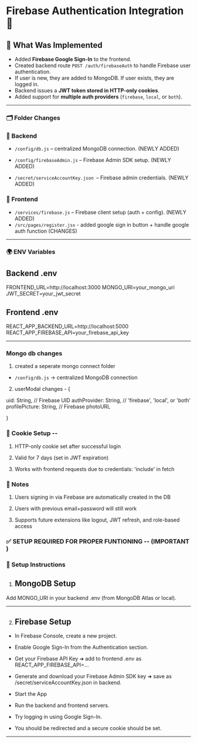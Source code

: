# Firebase Authentication Integration 🔐

## 🔧 What Was Implemented
- Added **Firebase Google Sign-In** to the frontend.
- Created backend route `POST /auth/firebaseAuth` to handle Firebase user authentication.
- If user is new, they are added to MongoDB. If user exists, they are logged in.
- Backend issues a **JWT token stored in HTTP-only cookies**.
- Added support for **multiple auth providers** (`firebase`, `local`, or `both`).

---

### 🗂️ Folder Changes

### 📁 Backend
- `/config/db.js` – centralized MongoDB connection. (NEWLY ADDED)

- `/config/firebaseAdmin.js` – Firebase Admin SDK setup. (NEWLY ADDED)

- `/secret/serviceAccountKey.json `– Firebase admin credentials.   (NEWLY ADDED)

### 📁 Frontend
- `/services/firebase.js` – Firebase client setup (auth + config). (NEWLY ADDED)
- `/src/pages/register.jsx` - added google sign in button + handle google auth function (CHANGES)
---


### 🌍 ENV Variables
## Backend .env

FRONTEND_URL=http://localhost:3000
MONGO_URI=your_mongo_uri
JWT_SECRET=your_jwt_secret

## Frontend .env

REACT_APP_BACKEND_URL=http://localhost:5000
REACT_APP_FIREBASE_API=your_firebase_api_key

---

### Mongo db changes

1. created a seperate mongo connect folder 
- `/config/db.js` → centralized MongoDB connection

2. userModal changes -
{

  uid: String, // Firebase UID
  authProvider: String, // 'firebase', 'local', or 'both'
  profilePicture: String, // Firebase photoURL

}

### 🍪 Cookie Setup --
1. HTTP-only cookie set after successful login

2. Valid for 7 days (set in JWT expiration)

3. Works with frontend requests due to credentials: 'include' in fetch


### 🧠 Notes
1. Users signing in via Firebase are automatically created in the DB

2. Users with previous email+password will still work

3. Supports future extensions like logout, JWT refresh, and role-based access


### ✅ SETUP REQUIRED FOR PROPER FUNTIONING --  (IMPORTANT )

### 🚀 Setup Instructions
1. ## MongoDB Setup

Add MONGO_URI in your backend .env (from MongoDB Atlas or local).

-----
2. ## Firebase Setup

 - In Firebase Console, create a new project.
 
 - Enable Google Sign-In from the Authentication section.
 
 - Get your Firebase API Key ➜ add to frontend .env as REACT_APP_FIREBASE_API=...
 
 - Generate and download your Firebase Admin SDK key ➜ save as /secret/serviceAccountKey.json in backend.
 
 - Start the App
 
 - Run the backend and frontend servers.
 
 - Try logging in using Google Sign-In.
 
 - You should be redirected and a secure cookie should be set.

----- 